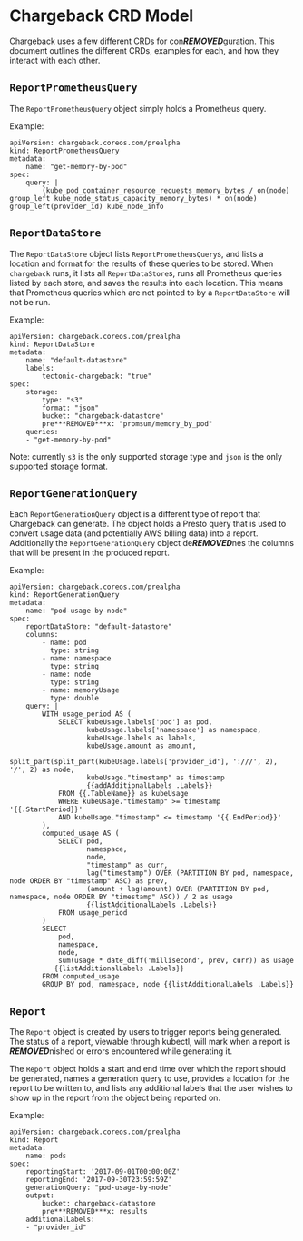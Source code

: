# Chargeback CRD Model

Chargeback uses a few different CRDs for con***REMOVED***guration. This document outlines
the different CRDs, examples for each, and how they interact with each
other.

## `ReportPrometheusQuery`

The `ReportPrometheusQuery` object simply holds a Prometheus query.

Example:

```
apiVersion: chargeback.coreos.com/prealpha
kind: ReportPrometheusQuery
metadata:
    name: "get-memory-by-pod"
spec:
    query: |
        (kube_pod_container_resource_requests_memory_bytes / on(node) group_left kube_node_status_capacity_memory_bytes) * on(node) group_left(provider_id) kube_node_info
```

## `ReportDataStore`

The `ReportDataStore` object lists `ReportPrometheusQuery`s, and lists a
location and format for the results of these queries to be stored. When
`chargeback` runs, it lists all `ReportDataStore`s, runs all Prometheus queries
listed by each store, and saves the results into each location. This means that
Prometheus queries which are not pointed to by a `ReportDataStore` will not be
run.

Example:
```
apiVersion: chargeback.coreos.com/prealpha
kind: ReportDataStore
metadata:
    name: "default-datastore"
    labels:
        tectonic-chargeback: "true"
spec:
    storage:
        type: "s3"
        format: "json"
        bucket: "chargeback-datastore"
        pre***REMOVED***x: "promsum/memory_by_pod"
    queries:
    - "get-memory-by-pod"
```

Note: currently `s3` is the only supported storage type and `json` is the only
supported storage format.

## `ReportGenerationQuery`

Each `ReportGenerationQuery` object is a different type of report that
Chargeback can generate. The object holds a Presto query that is used to convert
usage data (and potentially AWS billing data) into a report. Additionally the
`ReportGenerationQuery` object de***REMOVED***nes the columns that will be present in the
produced report.

Example:

```
apiVersion: chargeback.coreos.com/prealpha
kind: ReportGenerationQuery
metadata:
    name: "pod-usage-by-node"
spec:
    reportDataStore: "default-datastore"
    columns:
        - name: pod
          type: string
        - name: namespace
          type: string
        - name: node
          type: string
        - name: memoryUsage
          type: double
    query: |
        WITH usage_period AS (
            SELECT kubeUsage.labels['pod'] as pod,
                   kubeUsage.labels['namespace'] as namespace,
                   kubeUsage.labels as labels,
                   kubeUsage.amount as amount,
                   split_part(split_part(kubeUsage.labels['provider_id'], ':///', 2), '/', 2) as node,
                   kubeUsage."timestamp" as timestamp
                   {{addAdditionalLabels .Labels}}
            FROM {{.TableName}} as kubeUsage
            WHERE kubeUsage."timestamp" >= timestamp '{{.StartPeriod}}'
            AND kubeUsage."timestamp" <= timestamp '{{.EndPeriod}}'
        ),
        computed_usage AS (
            SELECT pod,
                   namespace,
                   node,
                   "timestamp" as curr,
                   lag("timestamp") OVER (PARTITION BY pod, namespace, node ORDER BY "timestamp" ASC) as prev,
                   (amount + lag(amount) OVER (PARTITION BY pod, namespace, node ORDER BY "timestamp" ASC)) / 2 as usage
                   {{listAdditionalLabels .Labels}}
            FROM usage_period
        )
        SELECT
            pod,
            namespace,
            node,
            sum(usage * date_diff('millisecond', prev, curr)) as usage
           {{listAdditionalLabels .Labels}}
        FROM computed_usage
        GROUP BY pod, namespace, node {{listAdditionalLabels .Labels}}
```

## `Report`

The `Report` object is created by users to trigger reports being generated. The
status of a report, viewable through kubectl, will mark when a report is
***REMOVED***nished or errors encountered while generating it.

The `Report` object holds a start and end time over which the report should be
generated, names a generation query to use, provides a location for the report
to be written to, and lists any additional labels that the user wishes to show
up in the report from the object being reported on.

Example:

```
apiVersion: chargeback.coreos.com/prealpha
kind: Report
metadata:
    name: pods
spec:
    reportingStart: '2017-09-01T00:00:00Z'
    reportingEnd: '2017-09-30T23:59:59Z'
    generationQuery: "pod-usage-by-node"
    output:
        bucket: chargeback-datastore
        pre***REMOVED***x: results
    additionalLabels:
    - "provider_id"
```
